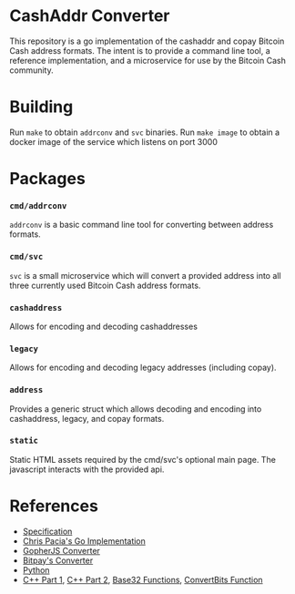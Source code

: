 # CashAddr Converter

This repository is a go implementation of the cashaddr and copay Bitcoin Cash
address formats.  The intent is to provide a command line tool, a
reference implementation, and a microservice for use by the Bitcoin Cash
community.

# Building

Run `make` to obtain `addrconv` and `svc` binaries.  Run `make image` to
obtain a docker image of the service which listens on port 3000

# Packages

### `cmd/addrconv`

`addrconv` is a basic command line tool for converting between address formats.

### `cmd/svc`

`svc` is a small microservice which will convert a provided address into all
three currently used Bitcoin Cash address formats.

### `cashaddress`

Allows for encoding and decoding cashaddresses

### `legacy`

Allows for encoding and decoding legacy addresses (including copay).

### `address`

Provides a generic struct which allows decoding and encoding into cashaddress,
legacy, and copay formats.

### `static`

Static HTML assets required by the cmd/svc's optional main page.  The
javascript interacts with the provided api.

# References

* [Specification](https://github.com/Bitcoin-UAHF/spec/blob/master/cashaddr.md)
* [Chris Pacia's Go Implementation](https://github.com/cpacia/bchutil/)
* [GopherJS Converter](https://github.com/cashaddress/cashaddress.github.io)
* [Bitpay's Converter](https://github.com/bitpay/address-translator)
* [Python](https://github.com/fyookball/electrum/blob/master/lib/cashaddr.py)
* [C++ Part 1](https://github.com/Bitcoin-ABC/bitcoin-abc/blob/master/src/cashaddrenc.cpp), [C++ Part 2](https://github.com/Bitcoin-ABC/bitcoin-abc/blob/master/src/cashaddr.cpp), [Base32 Functions](https://github.com/Bitcoin-ABC/bitcoin-abc/blob/master/src/utilstrencodings.cpp), [ConvertBits Function](https://github.com/Bitcoin-ABC/bitcoin-abc/blob/26bef497950b4d499f8a9e32f42d9cf6439f089f/src/utilstrencodings.h#L152)